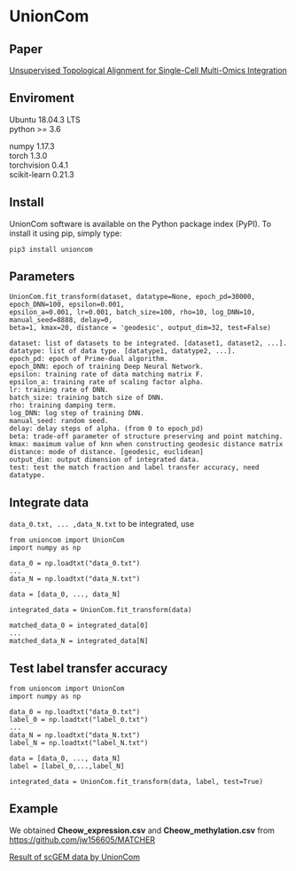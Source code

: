 # UnionCom

## Paper
[Unsupervised Topological Alignment for Single-Cell Multi-Omics Integration](https://www.biorxiv.org/content/10.1101/2020.02.02.931394v1)

## Enviroment
Ubuntu 18.04.3 LTS  
python >= 3.6

numpy 1.17.3  
torch 1.3.0  
torchvision 0.4.1  
scikit-learn 0.21.3  

## Install
UnionCom software is available on the Python package index (PyPI). To install it using pip, simply type:
```
pip3 install unioncom
```

## Parameters
```
UnionCom.fit_transform(dataset, datatype=None, epoch_pd=30000, epoch_DNN=100, epsilon=0.001, 
epsilon_a=0.001, lr=0.001, batch_size=100, rho=10, log_DNN=10, manual_seed=8888, delay=0, 
beta=1, kmax=20, distance = 'geodesic', output_dim=32, test=False)
```
```
dataset: list of datasets to be integrated. [dataset1, dataset2, ...].
datatype: list of data type. [datatype1, datatype2, ...].
epoch_pd: epoch of Prime-dual algorithm.
epoch_DNN: epoch of training Deep Neural Network.
epsilon: training rate of data matching matrix F.
epsilon_a: training rate of scaling factor alpha.
lr: training rate of DNN.
batch_size: training batch size of DNN.
rho: training damping term.
log_DNN: log step of training DNN.
manual_seed: random seed.
delay: delay steps of alpha. (from 0 to epoch_pd)
beta: trade-off parameter of structure preserving and point matching.
kmax: maximum value of knn when constructing geodesic distance matrix
distance: mode of distance. [geodesic, euclidean]
output_dim: output dimension of integrated data.
test: test the match fraction and label transfer accuracy, need datatype.
```

## Integrate data
```data_0.txt, ... ,data_N.txt``` to be integrated, use
```
from unioncom import UnionCom
import numpy as np

data_0 = np.loadtxt("data_0.txt")
...
data_N = np.loadtxt("data_N.txt")

data = [data_0, ..., data_N]

integrated_data = UnionCom.fit_transform(data)

matched_data_0 = integrated_data[0]
...
matched_data_N = integrated_data[N]
```

## Test label transfer accuracy
```
from unioncom import UnionCom
import numpy as np

data_0 = np.loadtxt("data_0.txt")
label_0 = np.loadtxt("label_0.txt")
...
data_N = np.loadtxt("data_N.txt")
label_N = np.loadtxt("label_N.txt")

data = [data_0, ..., data_N]
label = [label_0,...,label_N]

integrated_data = UnionCom.fit_transform(data, label, test=True)
```

## Example
We obtained **Cheow_expression.csv** and **Cheow_methylation.csv** from https://github.com/jw156605/MATCHER

[Result of scGEM data by UnionCom](https://github.com/caokai1073/UnionCom/blob/master/result.pdf)








